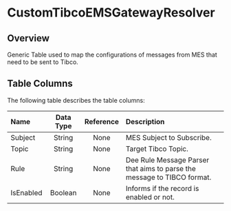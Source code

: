 # CustomTibcoEMSGatewayResolver

## Overview

Generic Table used to map the configurations of messages from MES that need to be sent to Tibco.

## Table Columns

The following table describes the table columns:

| Name      | Data Type | Reference  | Description                                                             |
| :-------- | :-------: | :--------: | :---------------------------------------------------------------------- |
| Subject   | String    | None       | MES Subject to Subscribe.                                               |
| Topic     | String    | None       | Target Tibco Topic.                                                     |
| Rule      | String    | None       | Dee Rule Message Parser that aims to parse the message to TIBCO format. |
| IsEnabled | Boolean   | None       | Informs if the record is enabled or not.                                |
